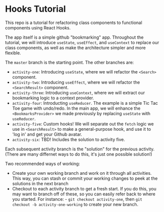 # Hooks Tutorial

This repo is a tutorial for refactoring class components to functional components using React Hooks.

The app itself is a simple github "bookmarking" app. Throughout the tutorial, we will introduce `useState`, `useEffect`, and `useContext` to replace our class components, as well as make the architecture simpler and more flexible.

The `master` branch is the starting point. The other branches are:

- `activity-one`: Introducing `useState`, where we will refactor the `<Search>` component.
- `activity-two`: Introducing `useEffect`, where we will refactor the `<SearchResult>` component.
- `activity-three`: Introducing `useContext`, where we will extract our bookmarking logic to a context provider.
- `activity-four`: Introducting `useReducer`. The example is a simple Tic Tac Toe game with undo/redo. In the main app, we will enhance the `<BookmarksProvider>` we made previously by replacing `useState` with `useReducer`.
- `activity-five`: Custom hooks! We will separate out the `fetch` logic we use in `<SearchResult>` to make a general-purpose hook, and use it to 'log in' and get your Github avatar.
- `activity-six`: TBD! Includes the solution to activity five.

Each subsequent activity branch is the "solution" for the previous activity. (There are many differnet ways to do this, it's just one possible solution!)

Two recommended ways of working:

- Create your own working branch and work on it through all activities. This way, you can stash or commit your working changes to peek at the solutions in the next branch
- Checkout to each activity branch to get a fresh start. If you do this, you may want to branch off of these, so you can easily refer back to where you started. For instance: - `git checkout activity-one`, then `git checkout -b activity-one-working` to create your new branch.
